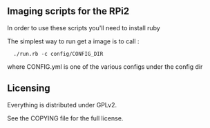 ## Imaging scripts for the RPi2 ##

In order to use these scripts you'll need to install ruby

The simplest way to run get a image is to call :

```
  ./run.rb -c config/CONFIG_DIR
```

where CONFIG.yml is one of the various configs under the config dir

## Licensing ##

Everything is distributed under GPLv2.

See the COPYING file for the full license.
